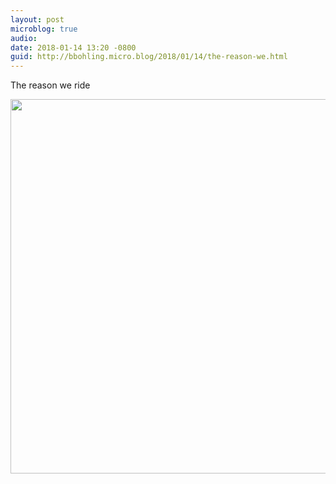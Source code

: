 ```yaml
---
layout: post
microblog: true
audio: 
date: 2018-01-14 13:20 -0800
guid: http://bbohling.micro.blog/2018/01/14/the-reason-we.html
---
```

The reason we ride

<img src="http://micro.brandonbohling.com/uploads/2018/1b007c6324.jpg" width="600" height="599" />
